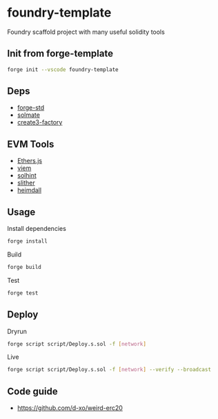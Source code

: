 # foundry-template

Foundry scaffold project with many useful solidity tools

## Init from forge-template

```sh
forge init --vscode foundry-template
```

## Deps

* [forge-std](https://github.com/foundry-rs/forge-std)
* [solmate](https://github.com/transmissions11/solmate)
* [create3-factory](https://github.com/zeframlou/create3-factory)

## EVM Tools

* [Ethers.js](https://ethers.org/)
* [viem](https://viem.sh/)
* [solhint](https://github.com/protofire/solhint)
* [slither](https://github.com/crytic/slither)
* [heimdall](https://github.com/Jon-Becker/heimdall-rs)

## Usage

Install dependencies

```sh
forge install
```

Build

```sh
forge build
```

Test

```sh
forge test
```

## Deploy

Dryrun

```sh
forge script script/Deploy.s.sol -f [network]
```

Live

```sh
forge script script/Deploy.s.sol -f [network] --verify --broadcast
```

## Code guide

* <https://github.com/d-xo/weird-erc20>
